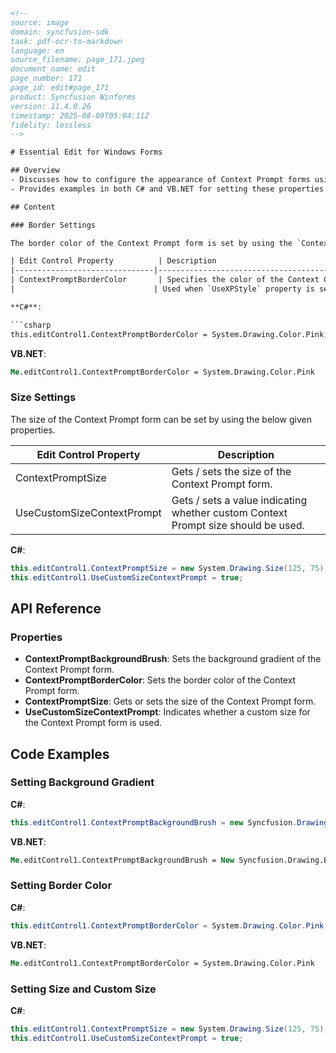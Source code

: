 ```html
<!-- 
source: image
domain: syncfusion-sdk
task: pdf-ocr-to-markdown
language: en
source_filename: page_171.jpeg
document_name: edit
page_number: 171
page_id: edit#page_171
product: Syncfusion Winforms
version: 11.4.0.26
timestamp: 2025-08-09T05:04:11Z
fidelity: lossless
-->

# Essential Edit for Windows Forms

## Overview
- Discusses how to configure the appearance of Context Prompt forms using properties such as `ContextPromptBackgroundBrush`, `ContextPromptBorderColor`, and `ContextPromptSize`.
- Provides examples in both C# and VB.NET for setting these properties.

## Content

### Border Settings

The border color of the Context Prompt form is set by using the `ContextPromptBorderColor` property.

| Edit Control Property          | Description                                                                                   |
|-------------------------------|---------------------------------------------------------------------------------------------|
| ContextPromptBorderColor       | Specifies the color of the Context Choice form border.                                      |
|                               | Used when `UseXPStyle` property is set to `False`. Otherwise, a 3D border is drawn.          |

**C#**:

```csharp
this.editControl1.ContextPromptBorderColor = System.Drawing.Color.Pink;
```

**VB.NET**:

```vb
Me.editControl1.ContextPromptBorderColor = System.Drawing.Color.Pink
```

### Size Settings

The size of the Context Prompt form can be set by using the below given properties.

| Edit Control Property          | Description                                                                                   |
|-------------------------------|---------------------------------------------------------------------------------------------|
| ContextPromptSize             | Gets / sets the size of the Context Prompt form.                                             |
| UseCustomSizeContextPrompt    | Gets / sets a value indicating whether custom Context Prompt size should be used.          |

**C#**:

```csharp
this.editControl1.ContextPromptSize = new System.Drawing.Size(125, 75);
this.editControl1.UseCustomSizeContextPrompt = true;
```

## API Reference

### Properties

- **ContextPromptBackgroundBrush**: Sets the background gradient of the Context Prompt form.
- **ContextPromptBorderColor**: Sets the border color of the Context Prompt form.
- **ContextPromptSize**: Gets or sets the size of the Context Prompt form.
- **UseCustomSizeContextPrompt**: Indicates whether a custom size for the Context Prompt form is used.

## Code Examples

### Setting Background Gradient

**C#**:

```csharp
this.editControl1.ContextPromptBackgroundBrush = new Syncfusion.Drawing.BrushInfo(Syncfusion.Drawing.GradientStyle.BackwardDiagonal, System.Drawing.Color.PapayaWhip, System.Drawing.Color.LemonChiffon);
```

**VB.NET**:

```vb
Me.editControl1.ContextPromptBackgroundBrush = New Syncfusion.Drawing.BrushInfo(Syncfusion.Drawing.GradientStyle.BackwardDiagonal, System.Drawing.Color.PapayaWhip, System.Drawing.Color.LemonChiffon)
```

### Setting Border Color

**C#**:

```csharp
this.editControl1.ContextPromptBorderColor = System.Drawing.Color.Pink;
```

**VB.NET**:

```vb
Me.editControl1.ContextPromptBorderColor = System.Drawing.Color.Pink
```

### Setting Size and Custom Size

**C#**:

```csharp
this.editControl1.ContextPromptSize = new System.Drawing.Size(125, 75);
this.editControl1.UseCustomSizeContextPrompt = true;
```

<!-- tags: [Syncfusion, WinForms, ContextPrompt, Border Settings, Size Settings] keywords: [ContextPromptBackgroundBrush, ContextPromptBorderColor, ContextPromptSize, UseCustomSizeContextPrompt, gradient, border color, form size, custom size] -->
```